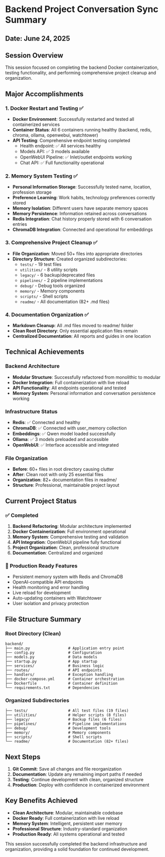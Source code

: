 # Backend Project Conversation Sync Summary
## Date: June 24, 2025

## Session Overview
This session focused on completing the backend Docker containerization, testing functionality, and performing comprehensive project cleanup and organization.

## Major Accomplishments

### 1. Docker Restart and Testing ✅
- **Docker Environment**: Successfully restarted and tested all containerized services
- **Container Status**: All 6 containers running healthy (backend, redis, chroma, ollama, openwebui, watchtower)
- **API Testing**: Comprehensive endpoint testing completed
  - Health endpoint: ✅ All services healthy
  - Models API: ✅ 3 models available
  - OpenWebUI Pipeline: ✅ Inlet/outlet endpoints working
  - Chat API: ✅ Full functionality operational

### 2. Memory System Testing ✅
- **Personal Information Storage**: Successfully tested name, location, profession storage
- **Preference Learning**: Work habits, technology preferences correctly stored
- **Memory Isolation**: Different users have separate memory spaces
- **Memory Persistence**: Information retained across conversations
- **Redis Integration**: Chat history properly stored with 6 conversation entries
- **ChromaDB Integration**: Connected and operational for embeddings

### 3. Comprehensive Project Cleanup ✅
- **File Organization**: Moved 50+ files into appropriate directories
- **Directory Structure**: Created organized subdirectories:
  - `tests/` - 19 test files
  - `utilities/` - 8 utility scripts
  - `legacy/` - 6 backup/deprecated files
  - `pipelines/` - 2 pipeline implementations
  - `debug/` - Debug tools organized
  - `memory/` - Memory components
  - `scripts/` - Shell scripts
  - `readme/` - All documentation (82+ .md files)

### 4. Documentation Organization ✅
- **Markdown Cleanup**: All .md files moved to readme/ folder
- **Clean Root Directory**: Only essential application files remain
- **Centralized Documentation**: All reports and guides in one location

## Technical Achievements

### Backend Architecture
- **Modular Structure**: Successfully refactored from monolithic to modular
- **Docker Integration**: Full containerization with live reload
- **API Functionality**: All endpoints operational and tested
- **Memory System**: Personal information and conversation persistence working

### Infrastructure Status
- **Redis**: ✅ Connected and healthy
- **ChromaDB**: ✅ Connected with user_memory collection
- **Embeddings**: ✅ Qwen model loaded successfully
- **Ollama**: ✅ 3 models preloaded and accessible
- **OpenWebUI**: ✅ Interface accessible and integrated

### File Organization
- **Before**: 60+ files in root directory causing clutter
- **After**: Clean root with only 25 essential files
- **Organization**: 82+ documentation files in readme/
- **Structure**: Professional, maintainable project layout

## Current Project Status

### ✅ Completed
1. **Backend Refactoring**: Modular architecture implemented
2. **Docker Containerization**: Full environment operational
3. **Memory System**: Comprehensive testing and validation
4. **API Integration**: OpenWebUI pipeline fully functional
5. **Project Organization**: Clean, professional structure
6. **Documentation**: Centralized and organized

### 🔧 Production Ready Features
- Persistent memory system with Redis and ChromaDB
- OpenAI-compatible API endpoints
- Health monitoring and error handling
- Live reload for development
- Auto-updating containers with Watchtower
- User isolation and privacy protection

## File Structure Summary

### Root Directory (Clean)
```
backend/
├── main.py                 # Application entry point
├── config.py               # Configuration
├── models.py               # Data models
├── startup.py              # App startup
├── services/               # Business logic
├── routes/                 # API endpoints
├── handlers/               # Exception handling
├── docker-compose.yml      # Container orchestration
├── Dockerfile              # Container definition
└── requirements.txt        # Dependencies
```

### Organized Subdirectories
```
├── tests/                  # All test files (19 files)
├── utilities/              # Helper scripts (8 files)
├── legacy/                 # Backup files (6 files)
├── pipelines/              # Pipeline implementations
├── debug/                  # Development tools
├── memory/                 # Memory components
├── scripts/                # Shell scripts
└── readme/                 # Documentation (82+ files)
```

## Next Steps
1. **Git Commit**: Save all changes and file reorganization
2. **Documentation**: Update any remaining import paths if needed
3. **Testing**: Continue development with clean, organized structure
4. **Production**: Deploy with confidence in containerized environment

## Key Benefits Achieved
- **Clean Architecture**: Modular, maintainable codebase
- **Docker Ready**: Full containerization with live reload
- **Memory System**: Intelligent, persistent user memory
- **Professional Structure**: Industry-standard organization
- **Production Ready**: All systems operational and tested

This session successfully completed the backend infrastructure and organization, providing a solid foundation for continued development.

